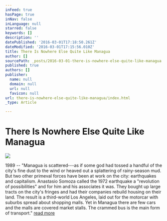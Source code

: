 ```yaml
---
inFeed: true
hasPage: true
inNav: false
inLanguage: null
starred: false
keywords: []
description: ''
datePublished: '2016-03-01T17:18:50.261Z'
dateModified: '2016-03-01T17:15:56.010Z'
title: There Is Nowhere Else Quite Like Managua
author: []
sourcePath: _posts/2016-03-01-there-is-nowhere-else-quite-like-managua.md
published: true
authors: []
publisher:
  name: null
  domain: null
  url: null
  favicon: null
url: there-is-nowhere-else-quite-like-managua/index.html
_type: Article

---
```

# There Is Nowhere Else Quite Like Managua
![](https://the-grid-user-content.s3-us-west-2.amazonaws.com/9e6e0659-1c83-4e93-a992-bf85c0a768c9.jpg)

1989 -- "Managua is scattered---as if some god had tossed a handful of the city's fine dust to the wind or heaved out a splattering of rainy-season mud. But two other primeval forces have been at work on the city: earthquakes and capitalism. Anastasio Somoza called the 1972 earthquake a "revolution of possibilities" and for him and his associates it was. They bought up large tracts on the city's fringes and had their companies rebuild housing on their land. The result is a third-world Los Angeles, laid out for the motorcar with suburbs spread about shopping malls. Yet in Managua there are few cars and the malls are covered market stalls. The crammed bus is the main form of transport."  [read more][0]

[0]: http://www.envio.org.ni/articulo/2767
